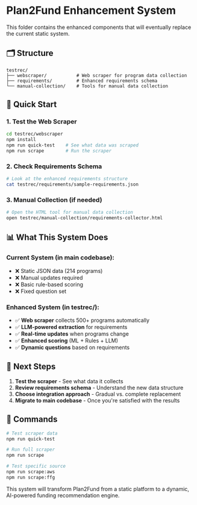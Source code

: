 # Plan2Fund Enhancement System

This folder contains the enhanced components that will eventually replace the current static system.

## 🗂️ Structure

```
testrec/
├── webscraper/           # Web scraper for program data collection
├── requirements/         # Enhanced requirements schema
└── manual-collection/    # Tools for manual data collection
```

## 🚀 Quick Start

### 1. Test the Web Scraper
```bash
cd testrec/webscraper
npm install
npm run quick-test    # See what data was scraped
npm run scrape        # Run the scraper
```

### 2. Check Requirements Schema
```bash
# Look at the enhanced requirements structure
cat testrec/requirements/sample-requirements.json
```

### 3. Manual Collection (if needed)
```bash
# Open the HTML tool for manual data collection
open testrec/manual-collection/requirements-collector.html
```

## 📊 What This System Does

### Current System (in main codebase):
- ❌ Static JSON data (214 programs)
- ❌ Manual updates required
- ❌ Basic rule-based scoring
- ❌ Fixed question set

### Enhanced System (in testrec/):
- ✅ **Web scraper** collects 500+ programs automatically
- ✅ **LLM-powered extraction** for requirements
- ✅ **Real-time updates** when programs change
- ✅ **Enhanced scoring** (ML + Rules + LLM)
- ✅ **Dynamic questions** based on requirements

## 🎯 Next Steps

1. **Test the scraper** - See what data it collects
2. **Review requirements schema** - Understand the new data structure
3. **Choose integration approach** - Gradual vs. complete replacement
4. **Migrate to main codebase** - Once you're satisfied with the results

## 🔧 Commands

```bash
# Test scraper data
npm run quick-test

# Run full scraper
npm run scrape

# Test specific source
npm run scrape:aws
npm run scrape:ffg
```

This system will transform Plan2Fund from a static platform to a dynamic, AI-powered funding recommendation engine.


